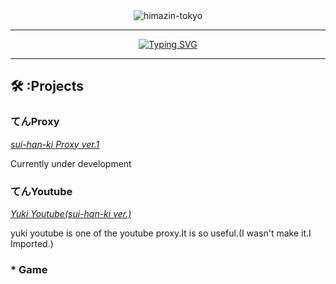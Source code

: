 <div align="center">
<img src="https://komarev.com/ghpvc/?username=himazin-tokyo&style=flat" alt="himazin-tokyo" />
<hr>
<a href="https://git.io/typing-svg"><img src="http://readme-typing-svg.herokuapp.com?font=Josefin+Sans&weight=500&size=31&duration=6000&pause=1000&center=%E9%96%93%E9%81%95%E3%81%84&vCenter=%E9%96%93%E9%81%95%E3%81%84&repeat=%E7%9C%9F%E5%AE%9F&random=%E9%96%93%E9%81%95%E3%81%84&width=435&lines=hi!+I%E2%80%99m+sui-han-ki.;I%E2%80%99m+junior+high+school+student.;Welcome+to+my+profile.;I+want+to+make+web+proxies!!!" alt="Typing SVG" /></a>
<hr>

</div>


## 🛠️ :Projects
### てんProxy
*[sui-han-ki Proxy ver.1]()*

Currently under development

### てんYoutube
*[Yuki Youtube(sui-han-ki ver.)]()*

yuki youtube is one of the youtube proxy.It is so useful.(I wasn't make it.I Imported.)

### * Game
